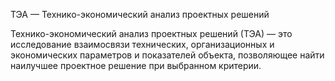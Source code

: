 ТЭА — Технико-экономический анализ проектных решений


Технико-экономический анализ проектных решений (ТЭА) — это исследование взаимосвязи технических, организационных и экономических параметров и показателей объекта, позволяющее найти наилучшее проектное решение при выбранном критерии. 


